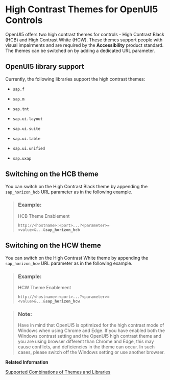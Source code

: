<!-- loiocfcbde260f354bcba07d2686f02a1708 -->

# High Contrast Themes for OpenUI5 Controls

OpenUI5 offers two high contrast themes for controls - High Contrast Black \(HCB\) and High Contrast White \(HCW\). These themes support people with visual impairments and are required by the **Accessibility** product standard. The themes can be switched on by adding a dedicated URL parameter.



## OpenUI5 library support

Currently, the following libraries support the high contrast themes:

-   `sap.f`

-   `sap.m`

-   `sap.tnt`

-   `sap.ui.layout`

-   `sap.ui.suite`

-   `sap.ui.table`

-   `sap.ui.unified`

-   `sap.uxap`




## Switching on the HCB theme

You can switch on the High Contrast Black theme by appending the `sap_horizon_hcb` URL parameter as in the following example.

> ### Example:  
> HCB Theme Enablement
> 
> <code>http://&lt;hostname&gt;:&lt;port&gt;...?&lt;parameter&gt;=&lt;value&gt;&amp;...&amp;<b>sap_horizon_hcb</b></code>



## Switching on the HCW theme

You can switch on the High Contrast White theme by appending the `sap_horizon_hcw` URL parameter as in the following example.

> ### Example:  
> HCW Theme Enablement
> 
> <code>http://&lt;hostname&gt;:&lt;port&gt;...?&lt;parameter&gt;=&lt;value&gt;&amp;...&amp;<b>sap_horizon_hcw</b></code>

> ### Note:  
> Have in mind that OpenUI5 is optimized for the high contrast mode of Windows when using Chrome and Edge. If you have enabled both the Windows contrast setting and the OpenUI5 high contrast theme and you are using browser different than Chrome and Edge, this may cause conflicts, and deficiencies in the theme can occur. In such cases, please switch off the Windows setting or use another browser.

**Related Information**  


[Supported Combinations of Themes and Libraries](../02_Read-Me-First/supported-combinations-of-themes-and-libraries-38ff8c2.md "This chapter gives an overview of the possible combinations of themes and libraries for the OpenUI5 versions that are still in maintenance.")

